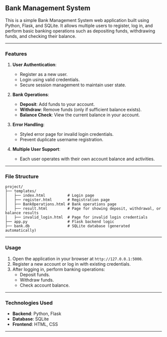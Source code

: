 ## Bank Management System

This is a simple Bank Management System web application built using Python, Flask, and SQLite. It allows multiple users to register, log in, and perform basic banking operations such as depositing funds, withdrawing funds, and checking their balance. 

---

### Features
1. **User Authentication**:
   - Register as a new user.
   - Login using valid credentials.
   - Secure session management to maintain user state.

2. **Bank Operations**:
   - **Deposit**: Add funds to your account.
   - **Withdraw**: Remove funds (only if sufficient balance exists).
   - **Balance Check**: View the current balance in your account.

3. **Error Handling**:
   - Styled error page for invalid login credentials.
   - Prevent duplicate username registration.

4. **Multiple User Support**:
   - Each user operates with their own account balance and activities.

---

### File Structure
```
project/
├── templates/
│   ├── index.html          # Login page
│   ├── register.html       # Registration page
│   ├── BankOperations.html # Bank operations page
│   ├── result.html         # Page for showing deposit, withdrawal, or balance results
│   ├── invalid_login.html  # Page for invalid login credentials
├── app.py                  # Flask backend logic
├── bank.db                 # SQLite database (generated automatically)
```

---

### Usage

1. Open the application in your browser at `http://127.0.0.1:5000`.
2. Register a new account or log in with existing credentials.
3. After logging in, perform banking operations:
   - Deposit funds.
   - Withdraw funds.
   - Check account balance.

---

### Technologies Used

- **Backend**: Python, Flask
- **Database**: SQLite
- **Frontend**: HTML, CSS

---

